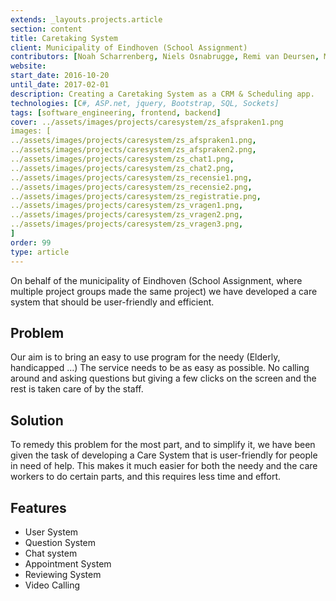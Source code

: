```yaml
---
extends: _layouts.projects.article
section: content
title: Caretaking System
client: Municipality of Eindhoven (School Assignment)
contributors: [Noah Scharrenberg, Niels Osnabrugge, Remi van Deursen, Mark van Alphen, Stijn Rutten]
website: 
start_date: 2016-10-20
until_date: 2017-02-01
description: Creating a Caretaking System as a CRM & Scheduling app.
technologies: [C#, ASP.net, jquery, Bootstrap, SQL, Sockets]
tags: [software_engineering, frontend, backend]
cover: ../assets/images/projects/caresystem/zs_afspraken1.png
images: [
../assets/images/projects/caresystem/zs_afspraken1.png,
../assets/images/projects/caresystem/zs_afspraken2.png,
../assets/images/projects/caresystem/zs_chat1.png,
../assets/images/projects/caresystem/zs_chat2.png,
../assets/images/projects/caresystem/zs_recensie1.png,
../assets/images/projects/caresystem/zs_recensie2.png,
../assets/images/projects/caresystem/zs_registratie.png,
../assets/images/projects/caresystem/zs_vragen1.png,
../assets/images/projects/caresystem/zs_vragen2.png,
../assets/images/projects/caresystem/zs_vragen3.png,
]
order: 99
type: article
---
```


On behalf of the municipality of Eindhoven (School Assignment, where multiple project groups made the same project) we have developed a care system that should be user-friendly and efficient.

## Problem
Our aim is to bring an easy to use program for the needy (Elderly, handicapped …)
The service needs to be as easy as possible. No calling around and asking questions but giving a few clicks on the screen and the rest is taken care of by the staff.

## Solution
To remedy this problem for the most part, and to simplify it, we have been given the task of developing a Care System that is user-friendly for people in need of help. This makes it much easier for both the needy and the care workers to do certain parts, and this requires less time and effort.

## Features
- User System
- Question System
- Chat system
- Appointment System
- Reviewing System
- Video Calling
